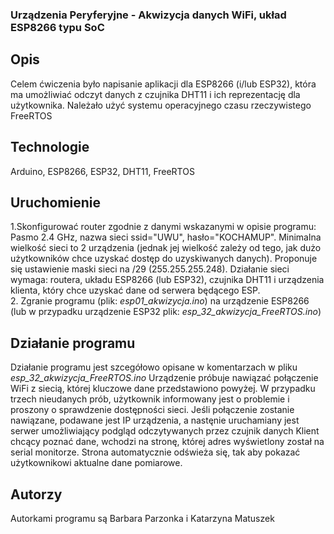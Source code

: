 ### Urządzenia Peryferyjne - Akwizycja danych WiFi, układ ESP8266 typu SoC
## Opis
Celem ćwiczenia było napisanie aplikacji dla ESP8266 (i/lub ESP32), która ma umożliwiać odczyt danych z czujnika DHT11 i ich reprezentację dla użytkownika. Należało użyć systemu operacyjnego czasu rzeczywistego FreeRTOS 
## Technologie
Arduino, ESP8266, ESP32, DHT11, FreeRTOS
## Uruchomienie
1.Skonfigurować router zgodnie z danymi wskazanymi w opisie programu:
Pasmo 2.4 GHz, nazwa sieci ssid="UWU", hasło="KOCHAMUP". 
Minimalna wielkość sieci to 2 urządzenia (jednak jej wielkość zależy od tego, jak dużo użytkowników chce uzyskać dostęp do uzyskiwanych danych). 
Proponuje się ustawienie maski sieci na /29 (255.255.255.248).
Działanie sieci wymaga: routera, układu ESP8266 (lub ESP32), czujnika DHT11 i urządzenia klienta, który chce uzyskać dane od serwera będącego ESP. <br>
2. Zgranie programu (plik: _esp01_akwizycja.ino_) na urządzenie ESP8266 (lub w przypadku urządzenie ESP32 plik: _esp_32_akwizycja_FreeRTOS.ino_)
## Działanie programu
Działanie programu jest szcegółowo opisane w komentarzach w pliku _esp_32_akwizycja_FreeRTOS.ino_ 
Urządzenie próbuje nawiązać połączenie WiFi z siecią, której kluczowe dane przedstawiono powyżej. W przypadku trzech nieudanych prób, użytkownik informowany jest o problemie i proszony o sprawdzenie dostępności sieci. 
Jeśli połączenie zostanie nawiązane, podawane jest IP urządzenia, a nastęnie uruchamiany jest serwer umożliwiający podgląd odczytywanych przez czujnik danych
Klient chcący poznać dane, wchodzi na stronę, której adres wyświetlony został na serial monitorze. Strona automatycznie odświeża się, tak aby pokazać użytkownikowi aktualne dane pomiarowe.
## Autorzy
Autorkami programu są Barbara Parzonka i Katarzyna Matuszek
